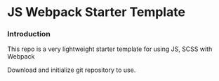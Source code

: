# JS Webpack Starter Template

### Introduction

This repo is a very lightweight starter template for using JS, SCSS with Webpack

Download and initialize git repository to use.
